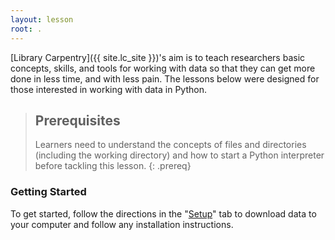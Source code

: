 ```yaml
---
layout: lesson
root: .
---
```


[Library Carpentry]({{ site.lc_site }})'s aim is to teach researchers basic concepts, skills, and tools for working with data so that they can get more done in less time, and with less pain. The lessons below were designed for those interested in working with data in Python.

> ## Prerequisites
>
> Learners need to understand the concepts of files and directories (including the working directory) and how to start a Python interpreter before tackling this lesson.
{: .prereq}


### Getting Started
To get started, follow the directions in the "[Setup](setup/)" tab to download data to your computer and follow any installation instructions.
